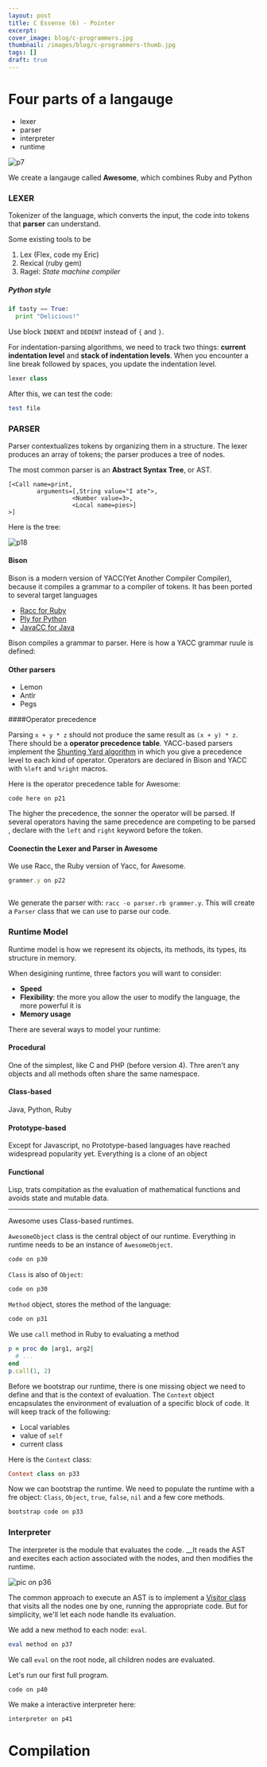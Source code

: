 ```yaml
---
layout: post
title: C Essense (6) - Pointer
excerpt:
cover_image: blog/c-programmers.jpg
thumbnail: /images/blog/c-programmers-thumb.jpg
tags: []
draft: true
---
```


# Four parts of a langauge

* lexer
* parser
* interpreter
* runtime

![p7]()

We create a langauge called __Awesome__, which combines Ruby and Python

### LEXER

Tokenizer of the language, which converts the input, the code into tokens that __parser__ can understand.

Some existing tools to be

1. Lex (Flex, code my Eric)
2. Rexical (ruby gem)
3. Ragel: _State machine compiler_


##### Python style

```python
if tasty == True:
  print "Delicious!"
```



Use block `INDENT` and `DEDENT` instead of `{` and `}`.

For indentation-parsing algorithms, we need to track two things: __current indentation level__ and __stack of indentation levels__. When you encounter a line break followed by spaces, you update the indentation level.

```ruby
lexer class

```

After this, we can test the code:

```ruby
test file
```

### PARSER

Parser contextualizes tokens by organizing them in a structure. The lexer produces an array of tokens; the parser produces a tree of nodes.

The most common parser is an __Abstract Syntax Tree__, or AST.

    [<Call name=print,
            arguments=[,String value="I ate">,
                      <Number value=3>,
                      <Local name=pies>]
    >]

Here is the tree:

![p18]()

#### Bison

Bison is a modern version of YACC(Yet Another Compiler Compiler), because it compiles a grammar to a compiler of tokens. It has been ported to several target languages

* [Racc for Ruby]()
* [Ply for Python]()
* [JavaCC for Java]()

Bison compiles a grammar to parser. Here is how a YACC grammar ruule is defined:





#### Other parsers

* Lemon
* Antlr
* Pegs

####Operator precedence

Parsing `x + y * z` should not produce the same result as `(x + y) * z`. There should be a __operator precedence table__. YACC-based parsers implement the [Shunting Yard algorithm]() in which you give a precedence level to each kind of operator. Operators are declared in Bison and YACC with `%left` and `%right` macros.

Here is the operator precedence table for Awesome:


    code here on p21

The higher the precedence, the sonner the operator will be parsed. If several operators having the same precedence are competing to be parsed , declare with the `left` and `right` keyword before the token.

#### Coonectin the Lexer and Parser in Awesome

We use Racc, the Ruby version of Yacc, for Awesome.

```ruby
grammer.y on p22



```

We generate the parser with: `racc -o parser.rb grammer.y`. This will create a `Parser` class that we can use to parse our code.

### Runtime Model

Runtime model is how we represent its objects, its methods, its types, its structure in memory.

When desigining runtime, three factors you will want to consider:

* __Speed__
* __Flexibility__: the more you allow the user to modify the language, the more powerful it is
* __Memory usage__

There are several ways to model your runtime:

#### Procedural

One of the simplest, like C and PHP (before version 4). Thre aren't any objects and all methods often share the same namespace.

#### Class-based

Java, Python, Ruby

#### Prototype-based

Except for Javascript, no Prototype-based languages have reached widespread popularity yet. Everything is a clone of an object

#### Functional

Lisp, trats compitation as the evaluation of mathematical functions and avoids state and mutable data.

* * *

Awesome uses Class-based runtimes.

`AwesomeObject` class is the central object of our runtime. Everything in runtime needs to be an  instance of `AwesomeObject`.


```ruby
code on p30
```

`Class` is also of `Object`:

```ruby
code on p30
```

`Method` object, stores the method of the language:

```ruby
code on p31
```

We use `call` method in Ruby to evaluating a method

```ruby
p = proc do |arg1, arg2|
  # ...
end
p.call(1, 2)
```

Before we bootstrap our runtime, there is one missing object we need to define and that is the context of evaluation. The `Context` object encapsulates the environment of evaluation of a specific block of code. It will keep track of the following:

* Local variables
* value of `self`
* current class

Here is the `Context` class:

```ruby
Context class on p33
```

Now we can bootstrap the runtime. We need to populate the runtime with a fre object: `Class`, `Object`, `true`, `false`, `nil` and a few core methods.

```ruby
bootstrap code on p33

```

### Interpreter

The interpreter is the module that evaluates the code. __It reads the AST and execites each action associated with the nodes, and then modifies the runtime.

![pic on p36]()

The common approach to execute an AST is to implement a [Visitor class]() that visits all the nodes one by one, running the appropriate code. But for simplicity, we'll let each node handle its evaluation.

We add a new method to each node: `eval`.

```ruby
eval method on p37
```

We call `eval` on the root node, all children nodes are evaluated.

Let's run our first full program.

```ruby
code on p40
```

We make a interactive interpreter here:

```ruby
interpreter on p41
```

# Compilation
